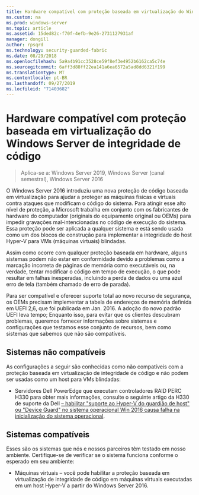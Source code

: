 ```yaml
---
title: Hardware compatível com proteção baseada em virtualização do Windows Server de integridade de código
ms.custom: na
ms.prod: windows-server
ms.topic: article
ms.assetid: 15ded82c-f70f-4efb-9e26-2731127931af
manager: dongill
author: rpsqrd
ms.technology: security-guarded-fabric
ms.date: 08/29/2018
ms.openlocfilehash: 5a9a4b91cc3528ce59f8ef3e4952b6162ca5c74e
ms.sourcegitcommit: 6aff3d88ff22ea141a6ea6572a5ad8dd6321f199
ms.translationtype: MT
ms.contentlocale: pt-BR
ms.lasthandoff: 09/27/2019
ms.locfileid: "71403682"
---
```

# <a name="compatible-hardware-with-windows-server-virtualization-based-protection-of-code-integrity"></a>Hardware compatível com proteção baseada em virtualização do Windows Server de integridade de código

>Aplica-se a: Windows Server 2019, Windows Server (canal semestral), Windows Server 2016

O Windows Server 2016 introduziu uma nova proteção de código baseada em virtualização para ajudar a proteger as máquinas físicas e virtuais contra ataques que modificam o código do sistema. Para atingir esse alto nível de proteção, a Microsoft trabalha em conjunto com os fabricantes de hardware do computador (originais do equipamento original ou OEMs) para impedir gravações mal-intencionadas no código de execução do sistema. Essa proteção pode ser aplicada a qualquer sistema e está sendo usada como um dos blocos de construção para implementar a integridade do host Hyper-V para VMs (máquinas virtuais) blindadas. 

Assim como ocorre com qualquer proteção baseada em hardware, alguns sistemas podem não estar em conformidade devido a problemas como a marcação incorreta de páginas de memória como executáveis ou, na verdade, tentar modificar o código em tempo de execução, o que pode resultar em falhas inesperadas, incluindo a perda de dados ou uma azul erro de tela (também chamado de erro de parada). 

Para ser compatível e oferecer suporte total ao novo recurso de segurança, os OEMs precisam implementar a tabela de endereços de memória definida em UEFI 2,6, que foi publicada em Jan. 2016. A adoção do novo padrão UEFI leva tempo; Enquanto isso, para evitar que os clientes descubram problemas, queremos fornecer informações sobre sistemas e configurações que testamos esse conjunto de recursos, bem como sistemas que sabemos que não são compatíveis. 

## <a name="non-compatible-systems"></a>Sistemas não compatíveis

As configurações a seguir são conhecidas como não compatíveis com a proteção baseada em virtualização de integridade de código e não podem ser usadas como um host para VMs blindadas:

- Servidores Dell PowerEdge que executam controladores RAID PERC H330 para obter mais informações, consulte o seguinte artigo da H330 de suporte da Dell [– habilitar "suporte ao Hyper-V do guardião de host" ou "Device Guard" no sistema operacional Win 2016 causa falha na inicialização do sistema operacional](http://www.dell.com/Support/Article/us/en/19/QNA44045).  


## <a name="compatible-systems"></a>Sistemas compatíveis

Esses são os sistemas que nós e nossos parceiros têm testado em nosso ambiente. Certifique-se de verificar se o sistema funciona conforme o esperado em seu ambiente: 

- Máquinas virtuais – você pode habilitar a proteção baseada em virtualização de integridade de código em máquinas virtuais executadas em um host Hyper-V a partir do Windows Server 2016.



